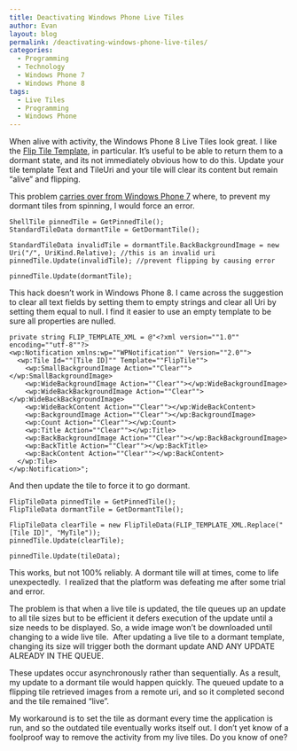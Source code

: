 ```yaml
---
title: Deactivating Windows Phone Live Tiles
author: Evan
layout: blog 
permalink: /deactivating-windows-phone-live-tiles/
categories:
  - Programming
  - Technology
  - Windows Phone 7
  - Windows Phone 8
tags:
  - Live Tiles
  - Programming
  - Windows Phone
---
```

 [1]: http://msdn.microsoft.com/en-us/library/windowsphone/develop/jj206971(v=vs.105).aspx "Flip Tile Template Overview on MSDN"
When alive with activity, the Windows Phone 8 Live Tiles look great. I like the [Flip Tile Template][1], in particular. It&#8217;s useful to be able to return them to a dormant state, and its not immediately obvious how to do this. Update your tile template Text and TileUri and your tile will clear its content but remain &#8220;alive&#8221; and flipping.

This problem [carries over from Windows Phone 7](http://social.msdn.microsoft.com/Forums/en-US/wpnotifications/thread/9f5c85e0-7bb3-4f2d-9700-9359642f5a72/ "Windows Phone QA: How do I reset a flipping Mango Tile after push notification?") where, to prevent my dormant tiles from spinning, I would force an error.

```
ShellTile pinnedTile = GetPinnedTile();
StandardTileData dormantTile = GetDormantTile();

StandardTileData invalidTile = dormantTile.BackBackgroundImage = new Uri("/", UriKind.Relative); //this is an invalid uri
pinnedTile.Update(invalidTile); //prevent flipping by causing error

pinnedTile.Update(dormantTile);
```

This hack doesn&#8217;t work in Windows Phone 8. I came across the suggestion to clear all text fields by setting them to empty strings and clear all Uri by setting them equal to null. I find it easier to use an empty template to be sure all properties are nulled.

```
private string FLIP_TEMPLATE_XML = @"<?xml version=""1.0"" encoding=""utf-8""?>
<wp:Notification xmlns:wp=""WPNotification"" Version=""2.0"">
  <wp:Tile Id=""[Tile ID]"" Template=""FlipTile"">
    <wp:SmallBackgroundImage Action=""Clear""></wp:SmallBackgroundImage>
    <wp:WideBackgroundImage Action=""Clear""></wp:WideBackgroundImage>
    <wp:WideBackBackgroundImage Action=""Clear""></wp:WideBackBackgroundImage>
    <wp:WideBackContent Action=""Clear""></wp:WideBackContent>
    <wp:BackgroundImage Action=""Clear""></wp:BackgroundImage>
    <wp:Count Action=""Clear""></wp:Count>
    <wp:Title Action=""Clear""></wp:Title>
    <wp:BackBackgroundImage Action=""Clear""></wp:BackBackgroundImage>
    <wp:BackTitle Action=""Clear""></wp:BackTitle>
    <wp:BackContent Action=""Clear""></wp:BackContent>
  </wp:Tile>
</wp:Notification>";
```

And then update the tile to force it to go dormant.

```
FlipTileData pinnedTile = GetPinnedTile();
FlipTileData dormantTile = GetDormantTile();

FlipTileData clearTile = new FlipTileData(FLIP_TEMPLATE_XML.Replace("[Tile ID]", "MyTile"));
pinnedTile.Update(clearTile);

pinnedTile.Update(tileData);
```

This works, but not 100% reliably. A dormant tile will at times, come to life unexpectedly.  I realized that the platform was defeating me after some trial and error.

The problem is that when a live tile is updated, the tile queues up an update to all tile sizes but to be efficient it defers execution of the update until a size needs to be displayed. So, a wide image won&#8217;t be downloaded until changing to a wide live tile.  After updating a live tile to a dormant template, changing its size will trigger both the dormant update AND ANY UPDATE ALREADY IN THE QUEUE.

These updates occur asynchronously rather than sequentially. As a result, my update to a dormant tile would happen quickly. The queued update to a flipping tile retrieved images from a remote uri, and so it completed second and the tile remained &#8220;live&#8221;.

My workaround is to set the tile as dormant every time the application is run, and so the outdated tile eventually works itself out. I don&#8217;t yet know of a foolproof way to remove the activity from my live tiles. Do you know of one?